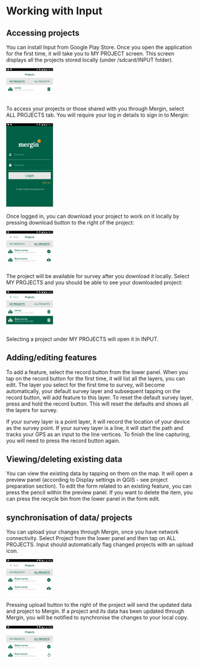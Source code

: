 # Working with Input

## Accessing projects
You can install Input from Google Play Store. Once you open the
application for the first time, it will take you to MY PROJECT screen.
This screen displays all the projects stored locally (under
/sdcard/INPUT folder).


<img src="images/input_my_projects.png" alt="MY PROJECTS screen in Input" style="width: 25%; height: 25%"/>​

To access your projects or those shared with you through Mergin, select
ALL PROJECTS tab. You will require your log in details to sign in to
Mergin:

<img src="images/input_mergin_signin.png" alt="Mergin sign in screen in Input" style="width: 25%; height: 25%"/>​

Once logged in, you can download your project to work on it locally by
pressing download button to the right of the project:

<img src="images/input_all_projects.png" alt="ALL PROJECTS screen in Input" style="width: 25%; height: 25%"/>​

The project will be available for survey after you download it locally.
Select MY PROJECTS and you should be able to see your downloaded
project:

<img src="images/input_my_projects_updated.png" alt="MY PROJECTS screen in Input" style="width: 25%; height: 25%"/>​


Selecting a project under MY PROJECTS will open it in INPUT.

## Adding/editing features

To add a feature, select the record button from the lower panel. When
you tap on the record button for the first time, it will list all the
layers, you can edit. The layer you select for the first time to survey,
will become automatically, your default survey layer and subsequent
tapping on the record button, will add feature to this layer. To reset
the default survey layer, press and hold the record button. This will
reset the defaults and shows all the layers for survey.

If your survey layer is a point layer, it will record the location of
your device as the survey point. If your survey layer is a line, it will
start the path and tracks your GPS as an input to the line vertices. To
finish the line capturing, you will need to press the record button
again.


## Viewing/deleting existing data
You can view the existing data by tapping on them on the map. It will
open a preview panel (according to Display settings in QGIS - see
project preparation section). To edit the form related to an existing
feature, you can press the pencil within the preview panel. If you want
to delete the item, you can press the recycle bin from the lower panel
in the form edit.

## synchronisation of data/ projects
You can upload your changes through Mergin, once you have network
connectivity. Select Project from the lower panel and then tap on ALL
PROJECTS. Input should automatically flag changed projects with an
upload icon.


<img src="images/input_all_projects_updated.png" alt="ALL PROJECTS screen with updated local project" style="width: 25%; height: 25%"/>​

Pressing upload button to the right of the project will send the updated
data and project to Mergin. If a project and its data has been updated
through Mergin, you will be notified to synchronise the changes to your
local copy.

<img src="images/input_all_projects_mergin_updated.png" alt="ALL PROJECTS screen with updated project in Mergin" style="width: 25%; height: 25%"/>​
